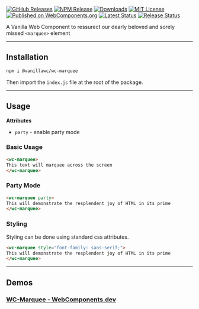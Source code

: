 [![GitHub Releases](https://img.shields.io/github/v/release/vanillawc/wc-marquee.svg)](https://github.com/vanillawc/wc-marquee/releases)
[![NPM Release](https://badgen.net/npm/v/@vanillawc/wc-marquee)](https://www.npmjs.com/package/@vanillawc/wc-marquee)
[![Downloads](https://badgen.net/npm/dt/@vanillawc/wc-marquee)](https://www.npmjs.com/package/@vanillawc/wc-marquee)
[![MIT License](https://img.shields.io/badge/license-MIT-blue.svg)](https://raw.githubusercontent.com/vanillawc/wc-marquee/master/LICENSE)
[![Published on WebComponents.org](https://img.shields.io/badge/webcomponents.org-published-blue.svg)](https://www.webcomponents.org/element/vanillawc/wc-marquee)
[![Latest Status](https://github.com/vanillawc/wc-marquee/workflows/Latest/badge.svg)](https://github.com/vanillawc/wc-marquee/actions)
[![Release Status](https://github.com/vanillawc/wc-marquee/workflows/Release/badge.svg)](https://github.com/vanillawc/wc-marquee/actions)

A Vanilla Web Component to ressurect our dearly beloved and sorely missed `<marquee>` element

 <!-- TODO: Add video graphic here -->

-----

## Installation

```sh
npm i @vanillawc/wc-marquee
```

Then import the `index.js` file at the root of the package.

-----

## Usage

**Attributes**

- `party` - enable party mode

### Basic Usage

```html
<wc-marquee>
This text will marquee across the screen
</wc-marquee>
```

### Party Mode

```html
<wc-marquee party>
This will demonstrate the resplendent joy of HTML in its prime
</wc-marquee>
```

### Styling

Styling can be done using standard css attributes.

```html
<wc-marquee style="font-family: sans-serif;">
This will demonstrate the resplendent joy of HTML in its prime
</wc-marquee>
```

-----

## Demos

### [WC-Marquee - WebComponents.dev](https://webcomponents.dev/edit/xHimVOHvwKeM64huCe18?sv=1&pm=1)
